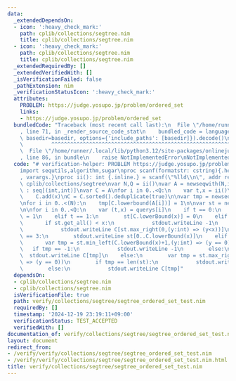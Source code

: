 ```yaml
---
data:
  _extendedDependsOn:
  - icon: ':heavy_check_mark:'
    path: cplib/collections/segtree.nim
    title: cplib/collections/segtree.nim
  - icon: ':heavy_check_mark:'
    path: cplib/collections/segtree.nim
    title: cplib/collections/segtree.nim
  _extendedRequiredBy: []
  _extendedVerifiedWith: []
  _isVerificationFailed: false
  _pathExtension: nim
  _verificationStatusIcon: ':heavy_check_mark:'
  attributes:
    PROBLEM: https://judge.yosupo.jp/problem/ordered_set
    links:
    - https://judge.yosupo.jp/problem/ordered_set
  bundledCode: "Traceback (most recent call last):\n  File \"/home/runner/.local/lib/python3.12/site-packages/onlinejudge_verify/documentation/build.py\"\
    , line 71, in _render_source_code_stat\n    bundled_code = language.bundle(stat.path,\
    \ basedir=basedir, options={'include_paths': [basedir]}).decode()\n          \
    \         ^^^^^^^^^^^^^^^^^^^^^^^^^^^^^^^^^^^^^^^^^^^^^^^^^^^^^^^^^^^^^^^^^^^^^^^^^^^^^^^^^\n\
    \  File \"/home/runner/.local/lib/python3.12/site-packages/onlinejudge_verify/languages/nim.py\"\
    , line 86, in bundle\n    raise NotImplementedError\nNotImplementedError\n"
  code: "# verification-helper: PROBLEM https://judge.yosupo.jp/problem/ordered_set\n\
    import sequtils,algorithm,sugar\nproc scanf(formatstr: cstring){.header: \"<stdio.h>\"\
    , varargs.}\nproc ii(): int {.inline.} = scanf(\"%lld\\n\", addr result)\n\nimport\
    \ cplib/collections/segtree\nvar N,Q = ii()\nvar A = newseqwith(N,ii())\nvar querys\
    \ : seq[(int,int)]\nvar C = A\nfor i in 0..<Q:\n    var t,x = ii()\n    querys.add((t,x))\n\
    \    C.add(x)\nC = C.sorted().deduplicate(true)\n\nvar tmp = newseqwith(len(C),0)\n\
    \nfor i in 0..<(N):\n    tmp[C.lowerbound(A[i])] = 1\n\nvar st = newsegwith(tmp,l+r,0)\n\
    \n\nfor i in 0..<Q:\n    var (t,x) = querys[i]\n    if t == 0:\n        st[C.lowerBound(x)]\
    \ = 1\n    elif t == 1:\n        st[C.lowerBound(x)] = 0\n    elif t == 2:\n \
    \       if st.get_all() < x:\n            stdout.writeLine -1\n        else:\n\
    \            stdout.writeLine C[st.max_right(0,(y:int) => (y<x))]\n    elif t\
    \ == 3:\n        stdout.writeLine st[0..C.lowerBound(x)]\n    elif t == 4:\n \
    \       var tmp = st.min_left(C.lowerBound(x)+1,(y:int) => (y == 0))-1\n     \
    \   if tmp == -1:\n            stdout.writeLine -1\n        else:\n          \
    \  stdout.writeLine C[tmp]\n    else:\n        var tmp = st.max_right(C.lowerBound(x),(y:int)\
    \ => (y == 0))\n        if tmp == len(st):\n            stdout.writeLine -1\n\
    \        else:\n            stdout.writeLine C[tmp]"
  dependsOn:
  - cplib/collections/segtree.nim
  - cplib/collections/segtree.nim
  isVerificationFile: true
  path: verify/collections/segtree/segtree_ordered_set_test.nim
  requiredBy: []
  timestamp: '2024-12-19 23:19:11+09:00'
  verificationStatus: TEST_ACCEPTED
  verifiedWith: []
documentation_of: verify/collections/segtree/segtree_ordered_set_test.nim
layout: document
redirect_from:
- /verify/verify/collections/segtree/segtree_ordered_set_test.nim
- /verify/verify/collections/segtree/segtree_ordered_set_test.nim.html
title: verify/collections/segtree/segtree_ordered_set_test.nim
---
```

